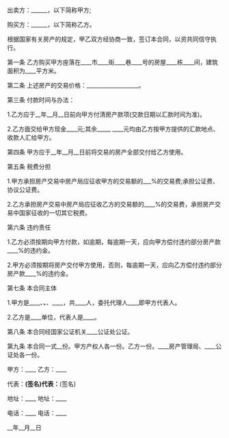 
 


出卖方：______，以下简称甲方;


购买方：______，以下简称乙方。


根据国家有关房产的规定，甲乙双方经协商一致，签订本合同，以资共同信守执行。


第一条 乙方购买甲方座落在____市____街____巷____号的房屋____栋____间，建筑面积为____平方米。


第二条 上述房产的交易价格：___________________。


第三条 付款时间与办法：


1.乙方应于__年__月__日前向甲方付清房产款项(交款日期以汇款时间为准)。


2.乙方面交给甲方现金____元;其余_____ ____元均由乙方按甲方提供的汇款地点、收款人汇给甲方。


第四条 甲方应于__年__月__日前将交易的房产全部交付给乙方使用。


第五条 税费分担


1.甲方承担房产交易中房产局应征收甲方的交易额的___%的交易费;承担公证费、协议公证费。


2.乙方承担房产交易中房产局应征收乙方的交易额的____%的交易费，承担房产交易中国家征收的一切其它税费。


第六条 违约责任


1.乙方必须按期向甲方付款，如逾期，每逾期一天，应向甲方偿付违约部分房产款____%的违约金。


2.甲方必须按期将房产交付甲方使用，否则，每逾期一天，应向乙方偿付违约部分房产款____%的违约金。


第七条 本合同主体


1.甲方是____、____、____、____，共____人，委托代理人____即甲方代表人。


2.乙方是____单位，代表人是____。


第八条 本合同经国家公证机关____公证处公证。


第九条 本合同一式__份。甲方产权人各一份。乙方一份。____房产管理局、____公证处各一份。


甲方：____ 乙方：____


代表：____(签名)代表：____(签名)


地址：____ 地址：____


电话：____ 电话：____


__年__月__日
 


 

 
 
 
 
 
  


  
 

  


  


  
 
 
 
 

